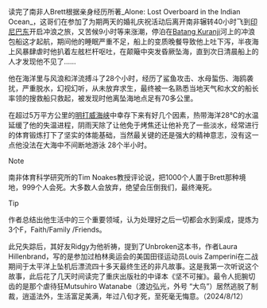 读完了南非人Brett根据亲身经历所著_Alone: Lost Overboard in the Indian Ocean_，这哥们在参加了为期两天的婚礼庆祝活动后离开南非辗转40小时飞到[印尼巴东](https://zh.wikipedia.org/wiki/%E5%B7%B4%E4%B8%9C_(%E5%8D%B0%E5%B0%BC))开启冲浪之旅，又苦候9小时等来涨潮，停泊在[Batang Kuranji](https://id.wikipedia.org/wiki/Batang_Kuranji)河上的冲浪包船这才起航，期间他的睡眠严重不足，船上的变质晚餐导致他上吐下泻，半夜海上风暴肆虐时他扒着左舷栏杆呕吐，在颠簸中突发昏厥坠海，直到次日清晨船上的人才发现他不见了……

他在海洋里与风浪和洋流搏斗了28个小时，经历了鲨鱼攻击、水母蜇伤、海鸥袭扰，严重脱水，幻视幻听，从未放弃求生，最终被一名熟悉当地天气和水文的船长率领的搜救船只救起，被发现时他离坠海地点足有70多公里。

在超过5万平方公里的[明打威海峡](https://zh.wikipedia.org/wiki/%E6%98%8E%E6%89%93%E5%A8%81%E6%B5%B7%E5%B3%BD)中幸存下来有好几个因素，热带海洋28℃的水温延缓了他的失温进程，阴雨天除了让他免于烤焦还让他补充了一些淡水，经常进行的体育锻炼打下了坚实的体能基础，当然最关键的还是强大的精神意志，没有这一点他没法在大海中不间断地游泳 28个半小时。

> [!NOTE]
> 南非体育科学研究所的Tim Noakes教授评论说，把1000个人置于Brett那种境地，999个人会死。大多数人会放弃，绝望会压倒我们，最终淹死。

> [!TIP]
> 作者总结出他生活中的三个重要领域，认为处理好之后一切都会水到渠成，提炼为3个F，Faith/Family /Friends。

此兄失踪后，其好友Ridgy为他祈祷，提到了Unbroken这本书，作者Laura Hillenbrand，写的是参加过柏林奥运会的美国田径运动员Louis Zamperini在二战期间于太平洋上坠机后漂流四十多天最终生还的非凡故事。这是我第一次听说这个故事，此后花了几天时间读完了重庆出版社的中译本《坚不可摧》。最令人扼腕切齿的是那个虐待狂Mutsuhiro Watanabe（渡边弘光，外号 “大鸟”）居然逃脱了制裁，逍遥法外，生活富足美满，年过八旬才死，至死毫无悔意。（2024/8/12）